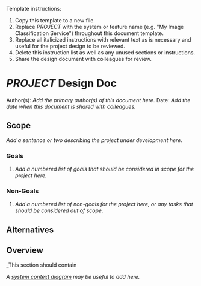 Template instructions:

1. Copy this template to a new file.
2. Replace _PROJECT_ with the system or feature name (e.g. "My Image Classification Service") throughout this document template.
3. Replace all italicized instructions with relevant text as is necessary and useful for the project design to be reviewed.
4. Delete this instruction list as well as any unused sections or instructions.
5. Share the design document with colleagues for review.

# _PROJECT_ Design Doc

Author(s): _Add the primary author(s) of this document here._
Date: _Add the date when this document is shared with colleagues._

## Scope

_Add a sentence or two describing the project under development here._

### Goals

1. _Add a numbered list of goals that should be considered in scope for the project here._

### Non-Goals

1. _Add a numbered list of non-goals for the project here, or any tasks that should be considered out of scope._

## Alternatives

## Overview

_This section should contain 

_A [system context diagram](https://en.wikipedia.org/wiki/System_context_diagram) may be useful to add here._



